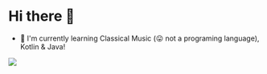 # Hi there 👋
 - 🔭 I'm currently learning Classical Music (😛 not a programing language), Kotlin & Java!
 
![](https://github-readme-stats.vercel.app/api/top-langs/?username=juraj-hrivnak&amp;layout=compact&amp;theme=react)


<!--
**juraj-hrivnak/juraj-hrivnak** is a ✨ _special_ ✨ repository because its `README.md` (this file) appears on your GitHub profile.

Here are some ideas to get you started:

- 🔭 I’m currently working on ...
- 🌱 I’m currently learning ...
- 👯 I’m looking to collaborate on ...
- 🤔 I’m looking for help with ...
- 💬 Ask me about ...
- 📫 How to reach me: ...
- 😄 Pronouns: ...
- ⚡ Fun fact: ...
-->
